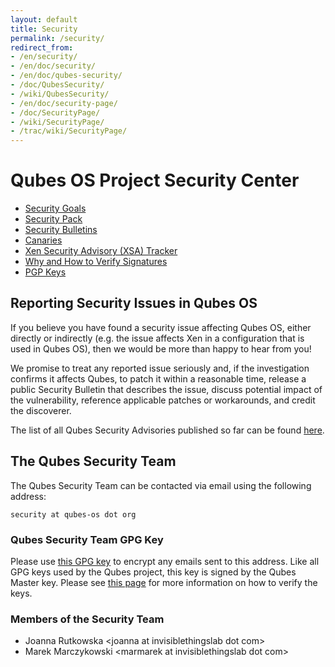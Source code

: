 ```yaml
---
layout: default
title: Security
permalink: /security/
redirect_from: 
- /en/security/
- /en/doc/security/
- /en/doc/qubes-security/
- /doc/QubesSecurity/
- /wiki/QubesSecurity/
- /en/doc/security-page/
- /doc/SecurityPage/
- /wiki/SecurityPage/
- /trac/wiki/SecurityPage/
---
```


Qubes OS Project Security Center
================================

-   [Security Goals](/security/goals/)
-   [Security Pack](/security/pack/)
-   [Security Bulletins](/security/bulletins/)
-   [Canaries](/security/canaries/)
-   [Xen Security Advisory (XSA) Tracker](/security/xsa/)
-   [Why and How to Verify Signatures](/security/verifying-signatures/)
-   [PGP Keys](http://keys.qubes-os.org/keys/)

Reporting Security Issues in Qubes OS
-------------------------------------

If you believe you have found a security issue affecting Qubes OS, either directly or indirectly (e.g. the issue affects Xen in a configuration that is used in Qubes OS), then we would be more than happy to hear from you!

We promise to treat any reported issue seriously and, if the investigation confirms it affects Qubes, to patch it within a reasonable time, release a public Security Bulletin that describes the issue, discuss potential impact of the vulnerability, reference applicable patches or workarounds, and credit the discoverer.

The list of all Qubes Security Advisories published so far can be found [here](/security/bulletins/).

The Qubes Security Team
-----------------------

The Qubes Security Team can be contacted via email using the following address:

~~~
security at qubes-os dot org
~~~

### Qubes Security Team GPG Key ###

Please use [this GPG key](http://keys.qubes-os.org/keys/qubes-os-security-team-key.asc) to encrypt any emails sent to this address. Like all GPG keys used by the Qubes project, this key is signed by the Qubes Master key. Please see [this page](/security/verifying-signatures/) for more information on how to verify the keys.

### Members of the Security Team ###

-   Joanna Rutkowska \<joanna at invisiblethingslab dot com\>
-   Marek Marczykowski \<marmarek at invisiblethingslab dot com\>

